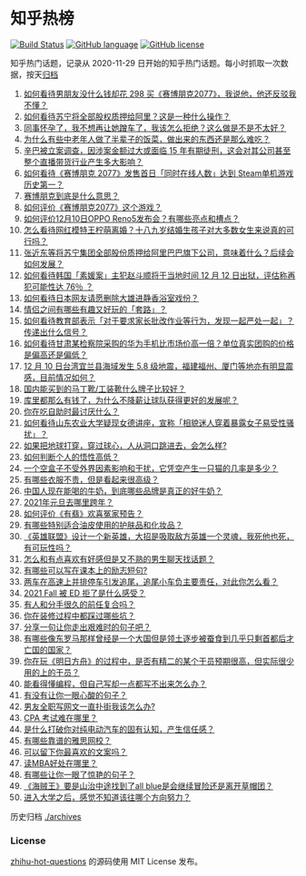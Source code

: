 # 知乎热榜
[![Build Status](https://github.com/ToWeLong/zhihu-hot-questions/workflows/CI/badge.svg)](https://github.com/ToWeLong/zhihu-hot-questions/actions)
[![GitHub language](https://img.shields.io/badge/language-golang-orange.svg)](https://golang.org/)
[![GitHub license](https://img.shields.io/github/license/ToWeLong/zhihu-hot-questions)](https://github.com/ToWeLong/zhihu-hot-questions/blob/main/LICENSE)

知乎热门话题，记录从 2020-11-29 日开始的知乎热门话题。每小时抓取一次数据，按天[归档](./archives)

<!-- BEGIN -->

1. [如何看待男朋友没什么钱却花 298 买《赛博朋克2077》，我说他，他还反驳我不懂？](https://www.zhihu.com/question/395466027)
1. [如何看待苏宁将全部股权质押给阿里？这是一种什么操作？](https://www.zhihu.com/question/434233129)
1. [同事怀孕了，我不想再让她蹭车了，我该怎么拒绝？这么做是不是不太好？](https://www.zhihu.com/question/423335938)
1. [为什么有些中老年人做了半辈子的饭菜，做出来的东西还是那么难吃？](https://www.zhihu.com/question/433723927)
1. [辛巴被立案调查，因涉案金额过大或面临 15 年有期徒刑，这会对其公司甚至整个直播带货行业产生多大影响？](https://www.zhihu.com/question/434147673)
1. [如何看待《赛博朋克 2077》发售首日「同时在线人数」达到 Steam单机游戏历史第一？](https://www.zhihu.com/question/434170575)
1. [赛博朋克到底是什么意思？](https://www.zhihu.com/question/340228753)
1. [如何评价《赛博朋克2077》这个游戏？](https://www.zhihu.com/question/434143828)
1. [如何评价12月10日OPPO Reno5发布会？有哪些亮点和槽点？](https://www.zhihu.com/question/434174009)
1. [怎么看待网红模特王柠萌离婚？十八九岁结婚生孩子对大多数女生来说真的可行吗？](https://www.zhihu.com/question/433620607)
1. [张近东等将苏宁集团全部股份质押给阿里巴巴旗下公司，意味着什么？后续会如何发展？](https://www.zhihu.com/question/434234041)
1. [如何看待韩国「素媛案」主犯赵斗顺将于当地时间 12 月 12 日出狱，评估称再犯可能性达 76％ ？](https://www.zhihu.com/question/434190788)
1. [如何看待日本网友请愿删除大雄进静香浴室戏份？](https://www.zhihu.com/question/434167908)
1. [情侣之间有哪些有趣又好玩的「套路」？](https://www.zhihu.com/question/275937805)
1. [如何看待教育部表示「对于要求家长批改作业等行为，发现一起严处一起」？传递出什么信号？](https://www.zhihu.com/question/434174869)
1. [如何看待甘肃某检察院采购的华为手机比市场价高一倍？单位真实团购的价格是偏高还是偏低？](https://www.zhihu.com/question/433785956)
1. [12 月 10 日台湾宜兰县海域发生 5.8 级地震，福建福州、厦门等地亦有明显震感，目前情况如何？](https://www.zhihu.com/question/434263181)
1. [国内能买到的马丁靴/工装靴什么牌子比较好？](https://www.zhihu.com/question/295022377)
1. [库里都那么有钱了，为什么不降薪让球队获得更好的发展呢？](https://www.zhihu.com/question/434186011)
1. [你在吃自助时最讨厌什么？](https://www.zhihu.com/question/63212359)
1. [如何看待山东农业大学疑现女德讲座，宣称「相貌迷人穿着暴露女子易受性骚扰」？](https://www.zhihu.com/question/434148165)
1. [如果把地球打穿，穿过球心，人从洞口跳进去，会怎么样?](https://www.zhihu.com/question/340245424)
1. [如何判断个人的悟性高低？](https://www.zhihu.com/question/24123447)
1. [一个空盒子不受外界因素影响和干扰，它凭空产生一只猫的几率是多少？](https://www.zhihu.com/question/434005535)
1. [有哪些衣服不贵，但是看起来很高级？](https://www.zhihu.com/question/352321860)
1. [中国人现在能喝的牛奶，到底哪些品牌是真正的好牛奶？](https://www.zhihu.com/question/406534691)
1. [2021年元旦去哪里跨年？](https://www.zhihu.com/question/432185115)
1. [如何评价《有翡》欢喜冤家预告？](https://www.zhihu.com/question/434161599)
1. [有哪些特别适合油皮使用的护肤品和化妆品？](https://www.zhihu.com/question/66323225)
1. [《英雄联盟》设计一个新英雄，大招是吸取敌方英雄一个灵魂，我死他也死，有可玩性吗？](https://www.zhihu.com/question/433393062)
1. [怎么和有点喜欢有好感但是又不熟的男生聊天找话题？](https://www.zhihu.com/question/271413148)
1. [有哪些可以写在课本上的励志短句?](https://www.zhihu.com/question/370697717)
1. [两车在高速上并排停车引发追尾，追尾小车负主要责任，对此你怎么看？](https://www.zhihu.com/question/434032959)
1. [2021 Fall 被 ED 拒了是什么感受？](https://www.zhihu.com/question/427110932)
1. [有人和分手很久的前任复合吗？](https://www.zhihu.com/question/346192910)
1. [你在装修过程中都踩过哪些坑？](https://www.zhihu.com/question/434198978)
1. [分享一句让你走出艰难时的句子吧？](https://www.zhihu.com/question/394252086)
1. [有哪些像东罗马那样曾经是一个大国但是领土逐步被蚕食到几乎只剩首都后才亡国的国家？](https://www.zhihu.com/question/433023905)
1. [你在玩《明日方舟》的过程中，是否有精二的某个干员预期很高，但实际很少用的上的干员？](https://www.zhihu.com/question/433630089)
1. [能看得懂编程，但自己写却一点都写不出来怎么办？](https://www.zhihu.com/question/433391701)
1. [有没有让你一眼心酸的句子？](https://www.zhihu.com/question/426679805)
1. [男友全职写网文一直扑街我该怎么办?](https://www.zhihu.com/question/434119518)
1. [CPA 考试难在哪里？](https://www.zhihu.com/question/30637810)
1. [是什么打破你对纯电动汽车的固有认知，产生信任感？](https://www.zhihu.com/question/434080463)
1. [有哪些靠谱的雅思网校？](https://www.zhihu.com/question/304380225)
1. [可以留下你最喜欢的文案吗？](https://www.zhihu.com/question/429845872)
1. [读MBA好处在哪里？](https://www.zhihu.com/question/312095615)
1. [有哪些让你一眼了惊艳的句子？](https://www.zhihu.com/question/432979443)
1. [《海贼王》要是山治中途找到了all blue是会继续冒险还是离开草帽团？](https://www.zhihu.com/question/430991503)
1. [进入大学之后，感觉不知道该往哪个方向努力？](https://www.zhihu.com/question/302669627)

<!-- END -->

历史归档 [./archives](./archives)


### License
[zhihu-hot-questions](https://github.com/towelong/zhihu-hot-questions) 的源码使用 MIT License 发布。